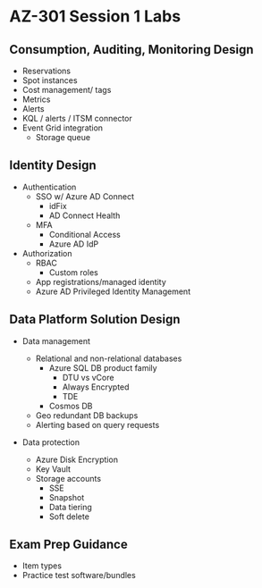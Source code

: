 # AZ-301 Session 1 Labs

## Consumption, Auditing, Monitoring Design

* Reservations
* Spot instances
* Cost management/ tags
* Metrics
* Alerts
* KQL / alerts / ITSM connector
* Event Grid integration
  * Storage queue

## Identity Design

* Authentication
    * SSO w/ Azure AD Connect
      * idFix
      * AD Connect Health
    * MFA
      * Conditional Access
      * Azure AD IdP
* Authorization
  * RBAC
    * Custom roles
  * App registrations/managed identity
  * Azure AD Privileged Identity Management

## Data Platform Solution Design

* Data management
  * Relational and non-relational databases
    * Azure SQL DB product family
      * DTU vs vCore
      * Always Encrypted
      * TDE
    * Cosmos DB
  * Geo redundant DB backups
  * Alerting based on query requests

* Data protection
  * Azure Disk Encryption
  * Key Vault
  * Storage accounts
    * SSE
    * Snapshot
    * Data tiering
    * Soft delete

## Exam Prep Guidance

* Item types
* Practice test software/bundles